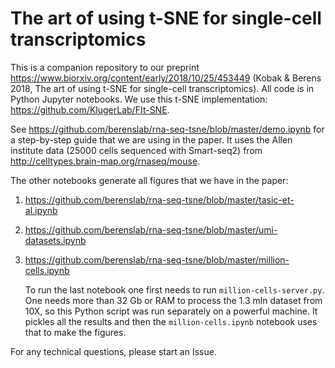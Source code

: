 # The art of using t-SNE for single-cell transcriptomics

This is a companion repository to our preprint https://www.biorxiv.org/content/early/2018/10/25/453449 (Kobak & Berens 2018, The art of using t-SNE for single-cell transcriptomics). All code is in Python Jupyter notebooks. We use this t-SNE implementation: https://github.com/KlugerLab/FIt-SNE.

See https://github.com/berenslab/rna-seq-tsne/blob/master/demo.ipynb for a step-by-step guide that we are using in the paper. It uses the Allen institute data (25000 cells sequenced with Smart-seq2) from http://celltypes.brain-map.org/rnaseq/mouse.

The other notebooks generate all figures that we have in the paper:

1. https://github.com/berenslab/rna-seq-tsne/blob/master/tasic-et-al.ipynb
2. https://github.com/berenslab/rna-seq-tsne/blob/master/umi-datasets.ipynb
3. https://github.com/berenslab/rna-seq-tsne/blob/master/million-cells.ipynb

   To run the last notebook one first needs to run `million-cells-server.py`. One needs more than 32 Gb or RAM to process the 1.3 mln dataset from 10X, so this Python script was run separately on a powerful machine. It pickles all the results and then the `million-cells.ipynb` notebook uses that to make the figures.
   
For any technical questions, please start an Issue.
